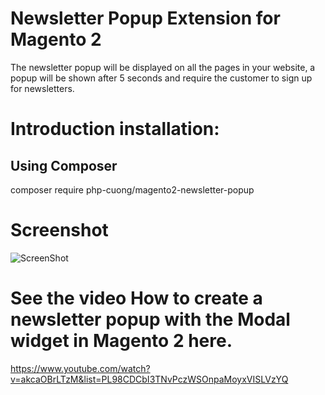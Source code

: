 # Newsletter Popup Extension for Magento 2
The newsletter popup will be displayed on all the pages in your website, a popup will be shown after 5 seconds and require the customer to sign up for newsletters.

# Introduction installation:

## Using Composer

composer require php-cuong/magento2-newsletter-popup

# Screenshot
![ScreenShot](https://github.com/php-cuong/magento2-newsletter-popup/blob/master/Screenshot/newsletter-popup.png)

# See the video How to create a newsletter popup with the Modal widget in Magento 2 here.
https://www.youtube.com/watch?v=akcaOBrLTzM&list=PL98CDCbI3TNvPczWSOnpaMoyxVISLVzYQ
